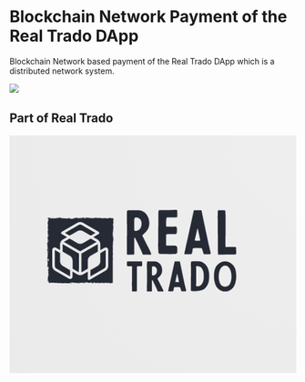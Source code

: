 # Blockchain Network Payment of the Real Trado DApp

Blockchain Network based payment of the Real Trado DApp which is a distributed network system.

<a href="https://real-trado-blockchain-pay.herokuapp.com/"><img src="https://img.shields.io/badge/View%20Deployment-view%20now-red"></a>

## Part of Real Trado

<img src="https://github.com/DarinJoshua-dev/Blockchain-Network-Pay/blob/master/Real%20Trado%20Logo.png">
          
